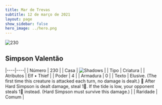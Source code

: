 ```yaml
---
title: Mar de Trevas
subtitle: 12 de março de 2021
layout: page
show_sidebar: false
hero_image: ../hero.png
---
```


![230](https://cdn.keyforgegame.com/media/card_front/pt/496_230_JJ8JFG4876RG_pt.png)

## Simpson Valentão

|----|----|
| Número | 230 |
| Casa | ![Shadows](https://archonarcana.com/images/thumb/e/ee/Shadows.png/22px-Shadows.png "Sombras") |
| Tipo | Criatura |
| Atributos | Elf • Thief |
| Poder | 4 |
| Armadura | 0 |
| Texto | Elusive. (The first time this creature is attacked each turn, no damage is dealt.)   After Hard Simpson is dealt damage, steal 1. If the tide is low, your opponent steals 1 instead. (Hard Simpson must survive this damage.) |
| Raridade | Comum |
